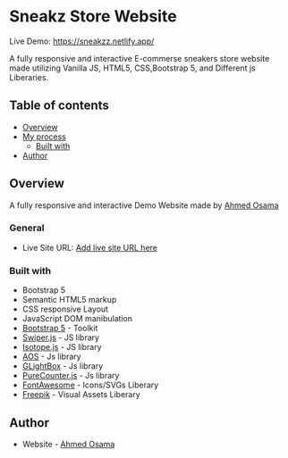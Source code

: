 

# Sneakz Store Website

Live Demo: https://sneakzz.netlify.app/

A fully responsive and interactive E-commerse sneakers store website made utilizing Vanilla JS, HTML5, CSS,Bootstrap 5, and Different js Liberaries.

## Table of contents

- [Overview](#overview)
- [My process](#my-process)
  - [Built with](#built-with)
- [Author](#author)   

## Overview
  A fully responsive and interactive Demo Website made by [Ahmed Osama](https://www.https://github.com/ahmedd-osama)
### General

- Live Site URL: [Add live site URL here](https://sneakzz.netlify.app/)

### Built with

- Bootstrap 5
- Semantic HTML5 markup   
- CSS responsive Layout
- JavaScript DOM manibulation   
- [Bootstrap 5](https://getbootstrap.com/) - Toolkit
- [Swiper.js](https://swiperjs.com/) - JS library
- [Isotope.js](https://isotope.metafizzy.co/) - JS library
- [AOS](https://michalsnik.github.io/aos/) - Js library
- [GLightBox](https://www.freepik.com/) - Js library
- [PureCounter.js](https://www.cssscript.com/scroll-triggered-counter/) - Js library
- [FontAwesome](https://fontawesome.com/icons) - Icons/SVGs Liberary
- [Freepik](https://www.freepik.com/) - Visual Assets Liberary

## Author

- Website - [Ahmed Osama](https://www.https://github.com/ahmedd-osama)